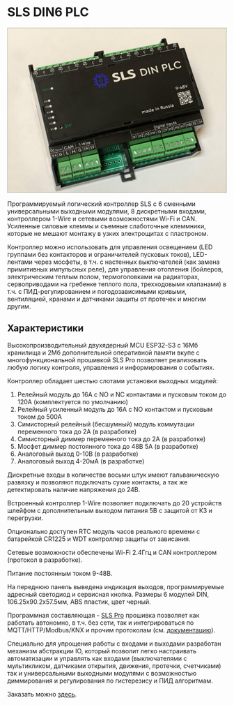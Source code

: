 # SLS DIN6 PLC

![](/img/din6_plc_base.jpg)

Программируемый логический контроллер SLS с 6 сменными универсальными выходными модулями, 8 дискретными входами, контроллером 1-Wire и сетевыми возможностями Wi-Fi и CAN. Усиленные силовые клеммы и съемные слаботочные клеммники, которые не мешают монтажу в узких электрощитах с пластроном.

Контроллер можно использовать для управления освещением (LED группами без контакторов и ограничителей пусковых токов), LED-лентами через мосфеты, в т.ч. с настенных выключателей (как замена примитивных импульсных реле), для управления отопления (бойлеров, электрическим теплым полом, термоголовками на радиаторах, сервоприводами на гребенке теплого пола, трехходовыми клапанами) в т.ч. с ПИД-регулированием и погодозависимыми кривыми, вентиляцией, кранами и датчиками защиты от протечек и многим другим.

## Характеристики

Высокопроизводительный двухядерный MCU ESP32-S3 c 16Мб хранилища и 2Мб дополнительной оперативной памяти вкупе с многофункциональной прошивкой SLS Pro позволяет реализовать любую логику контроля, управления и информирования о событиях.

Контроллер обладает шестью слотами установки выходных модулей:
1) Релейный модуль до 16A с NO и NC контактами и пусковым током до 120А (комплектуется по умолчанию)
2) Релейный усиленный  модуль до 16A с NO контактом и пусковым током до 500А
3) Симисторный релейный (бесшумный) модуль коммутации переменного тока до 2A (в разработке)
4) Симисторный диммер переменного тока до 2А (в разработке)
5) Мосфет диммер постоянного тока до 48В 5А (в разработке)
6) Аналоговый выход 0-10В (в разработке)
7) Аналоговый выход 4-20мА (в разработке)

Дискретные входы в количестве восьми штук имеют гальваническую развязку и позволяют подключать сухие контакты, а так же детектировать наличие напряжения до 24В.

Встроенный контроллер 1-Wire позволяет подключать до 20 устройств шлейфом с дополнительным выходом питания 5В с защитой от КЗ и перегрузки.

Опционально доступен RTC модуль часов реального времени с батарейкой CR1225 и WDT контроллер защиты от зависания.

Сетевые возможности обеспечены Wi-Fi 2.4Ггц и CAN контроллером (протокол в разработке).

Питание постоянным током 9-48В.

На переднюю панель выведена индикация выходов, программируемые адресный светодиод и сервисная кнопка.
Размеры 6 модулей DIN, 106.25x90.2x57.5мм, ABS пластик, цвет черный.

Программная составляющая - [SLS Pro](https://slsys.io/docs/sls_pro) прошивка позволяет как работать автономно, в т.ч. без сети, так и интегрироваться по MQTT/HTTP/Modbus/KNX и прочим протоколам (см. [документацию](https://slsys.io/docs)).

Специально для упрощения работы с входами и выходами разработан механизм абстракции IO, который позволит легко настраивать автоматизации и управлять как входами (выключателями с мультикликом, датчиками открытия, движения, протечки, счетчиками) так и универсальными выходными модулями с возможностью диммирования и регулирования по гистерезису и ПИД алгоритмам.

Заказать можно [здесь](https://t.me/avenit).